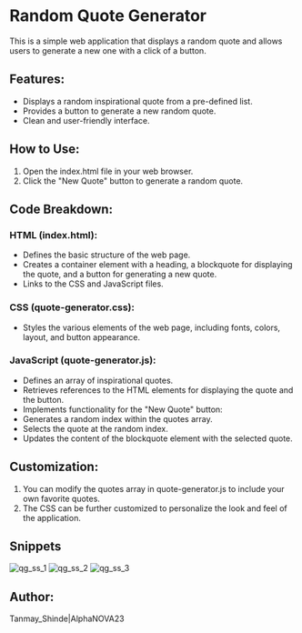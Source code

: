 # Random Quote Generator
This is a simple web application that displays a random quote and allows users to generate a new one with a click of a button.

## Features:

- Displays a random inspirational quote from a pre-defined list.
- Provides a button to generate a new random quote.
- Clean and user-friendly interface.

## How to Use:

1. Open the index.html file in your web browser.
2. Click the "New Quote" button to generate a random quote.

## Code Breakdown:

### HTML (index.html):
- Defines the basic structure of the web page.
- Creates a container element with a heading, a blockquote for displaying the quote, and a button for generating a new quote.
- Links to the CSS and JavaScript files.

### CSS (quote-generator.css):
- Styles the various elements of the web page, including fonts, colors, layout, and button appearance.

### JavaScript (quote-generator.js):
- Defines an array of inspirational quotes.
- Retrieves references to the HTML elements for displaying the quote and the button.
- Implements functionality for the "New Quote" button:
- Generates a random index within the quotes array.
- Selects the quote at the random index.
- Updates the content of the blockquote element with the selected quote.

## Customization:

1. You can modify the quotes array in quote-generator.js to include your own favorite quotes.
2. The CSS can be further customized to personalize the look and feel of the application.

## Snippets
![qg_ss_1](https://github.com/user-attachments/assets/df1733a9-f404-4c2a-94e7-ea7c7fd669a7)
![qg_ss_2](https://github.com/user-attachments/assets/15b4fad3-c0b5-4585-8ebb-52ba5d3094b8)
![qg_ss_3](https://github.com/user-attachments/assets/ef7f8fa3-5fa5-4294-bb6d-4c352fcb1740)

## Author:

Tanmay_Shinde|AlphaNOVA23
